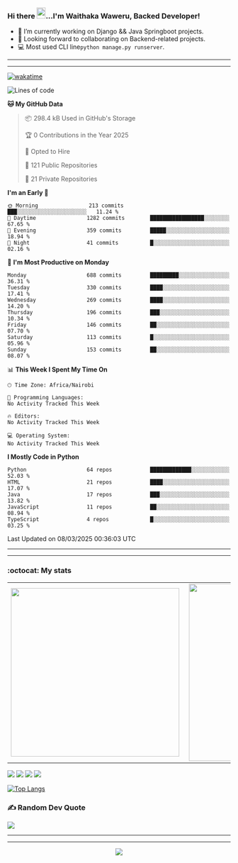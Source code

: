 ### Hi there <img src="https://user-images.githubusercontent.com/61727167/114547962-cecc6b80-9c67-11eb-9697-b1c5a8c8ff46.gif" height="25px" width="20px">...I'm Waithaka Waweru, Backed Developer!

- 🔭 I’m currently working on Django && Java Springboot projects.
- 👯 Looking forward to collaborating on Backend-related projects.
- :computer: Most used CLI line`python manage.py runserver`.
<!-- - ⚡ Fun fact: I play video games and I love watching Football *(Premier League)* && Formula 1 *(Redbull Racing)*.
 -->

<!--
- 🤔 I’m looking for help with Android Dev...
- 🌱 I’m currently learning [ReactJS](https://reactjs.org/).
-->

---
---
[![wakatime](https://wakatime.com/badge/user/bebc43a1-1078-45b8-b266-cd9a9119fb66.svg)](https://wakatime.com/@bebc43a1-1078-45b8-b266-cd9a9119fb66)
<!--START_SECTION:waka-->
![Lines of code](https://img.shields.io/badge/From%20Hello%20World%20I%27ve%20Written-5.9%20million%20lines%20of%20code-blue)

**🐱 My GitHub Data** 

> 📦 298.4 kB Used in GitHub's Storage 
 > 
> 🏆 0 Contributions in the Year 2025
 > 
> 💼 Opted to Hire
 > 
> 📜 121 Public Repositories 
 > 
> 🔑 21 Private Repositories 
 > 
**I'm an Early 🐤** 

```text
🌞 Morning                213 commits         ███░░░░░░░░░░░░░░░░░░░░░░   11.24 % 
🌆 Daytime                1282 commits        █████████████████░░░░░░░░   67.65 % 
🌃 Evening                359 commits         █████░░░░░░░░░░░░░░░░░░░░   18.94 % 
🌙 Night                  41 commits          █░░░░░░░░░░░░░░░░░░░░░░░░   02.16 % 
```
📅 **I'm Most Productive on Monday** 

```text
Monday                   688 commits         █████████░░░░░░░░░░░░░░░░   36.31 % 
Tuesday                  330 commits         ████░░░░░░░░░░░░░░░░░░░░░   17.41 % 
Wednesday                269 commits         ████░░░░░░░░░░░░░░░░░░░░░   14.20 % 
Thursday                 196 commits         ███░░░░░░░░░░░░░░░░░░░░░░   10.34 % 
Friday                   146 commits         ██░░░░░░░░░░░░░░░░░░░░░░░   07.70 % 
Saturday                 113 commits         █░░░░░░░░░░░░░░░░░░░░░░░░   05.96 % 
Sunday                   153 commits         ██░░░░░░░░░░░░░░░░░░░░░░░   08.07 % 
```


📊 **This Week I Spent My Time On** 

```text
🕑︎ Time Zone: Africa/Nairobi

💬 Programming Languages: 
No Activity Tracked This Week

🔥 Editors: 
No Activity Tracked This Week

💻 Operating System: 
No Activity Tracked This Week
```

**I Mostly Code in Python** 

```text
Python                   64 repos            █████████████░░░░░░░░░░░░   52.03 % 
HTML                     21 repos            ████░░░░░░░░░░░░░░░░░░░░░   17.07 % 
Java                     17 repos            ███░░░░░░░░░░░░░░░░░░░░░░   13.82 % 
JavaScript               11 repos            ██░░░░░░░░░░░░░░░░░░░░░░░   08.94 % 
TypeScript               4 repos             █░░░░░░░░░░░░░░░░░░░░░░░░   03.25 % 
```




 Last Updated on 08/03/2025 00:36:03 UTC
<!--END_SECTION:waka-->


<!--
### Connect With Me:


<a href="https://twitter.com/itsweshy" target="_blank">
<img src=https://img.shields.io/badge/twitter-%2300acee.svg?&style=for-the-badge&logo=twitter&logoColor=white alt=twitter style="margin-bottom: 5px;" />
</a>
<a href="https://dev.to/itsweshy" target="_blank">
<img src=https://img.shields.io/badge/dev.to-%2308090A.svg?&style=for-the-badge&logo=dev.to&logoColor=white alt=devto style="margin-bottom: 5px;" />
</a>
<a href="https://linkedin.com/in/waithaka-waweru" target="_blank">
<img src=https://img.shields.io/badge/linkedin-%231E77B5.svg?&style=for-the-badge&logo=linkedin&logoColor=white alt=linkedin style="margin-bottom: 5px;" />
</a> 
-->

---
---

<!-- ## My Github Stats -->
<!-- <img src="https://github-readme-stats.vercel.app/api?username=weshy007&&show_icons=true&count_private=true&theme=radical"/><img src="https://github-readme-streak-stats.herokuapp.com/?user=weshy007&theme=radical"/>

<div align="center">
<img src="https://komarev.com/ghpvc/?username=weshy007&&style=flat-square" align="center" />
</div>  -->

### :octocat: My stats
  <table>
  <tr>
      <td><img width="380px" align="left" src="https://github-readme-stats.vercel.app/api?username=weshy007&show_icons=true&count_private=true&include_all_commits=true&theme=tokyonight"/></td>
    <td><img width="400px" align="right" src="https://github-readme-streak-stats.herokuapp.com/?user=weshy007&show_icons=true&locale=en&layout=compact&theme=tokyonight"/></td>
  
  </tr>   
</table>

![](https://raw.githubusercontent.com/weshy007/github-stats/master/generated/overview.svg#gh-dark-mode-only)
![](https://raw.githubusercontent.com/weshy007/github-stats/master/generated/overview.svg#gh-light-mode-only)
![](https://raw.githubusercontent.com/weshy007/github-stats/master/generated/languages.svg#gh-dark-mode-only)
![](https://raw.githubusercontent.com/weshy007/github-stats/master/generated/languages.svg#gh-light-mode-only)

  
[![Top Langs](https://github-readme-stats.vercel.app/api/top-langs/?username=weshy007&layout=compact&theme=tokyonight&langs_count=10)](https://github.com/weshy007/github-readme-stats)


### ✍️ Random Dev Quote
![](https://quotes-github-readme.vercel.app/api?type=horizontal&theme=tokyonight&layout=compact)

---
---

<!-- <a href="https://github.com/weshy007/github-readme-activity-graph"><img alt="Activity graph" width = "900" height = "300" src="https://activity-graph.herokuapp.com/graph?username=weshy007&bg_color=1F222E&theme=material-palenight&line=D9E650&point=FFFFFF&hide_border=true" align = "left" />
</a> -->

<div align="center">
<img src="https://komarev.com/ghpvc/?username=weshy007&&style=flat-square" align="center" />
</div> 
